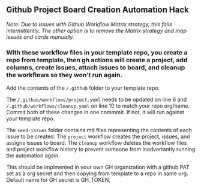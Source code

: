 ## Github Project Board Creation Automation Hack

_Note: Due to issues with Github Workflow Matrix strategy, this fails intermittently. The other option is to remove the Matrix strategy and map issues and cards manually._

### With these workflow files in your template repo, you create a repo from template, then gh actions will create a project, add columns, create issues, attach issues to board, and cleanup the workflows so they won't run again.

Add the contents of the `/.github` folder to your template repo. 

The `/.github/workflows/project.yeml` needs to be updated on line 6 and `/.github/workflows/cleanup.yaml` on line 10 to match your repo org/name. Commit both of these changes in one commmit. If not, it will run against your template repo.

The `seed-issues` folder contains md files representing the contents of each issue to be created. The `project` workflow creates the project, issues, and assigns issues to board. The `cleanup` workflow deletes the workflow files and project workflow history to prevent someone from inadvertantly running the automation again.

This should be implmented in your own GH organization with a github PAT set as a org secret and then copying from template to a repo in same org. Default name for GH secret is GH_TOKEN,


